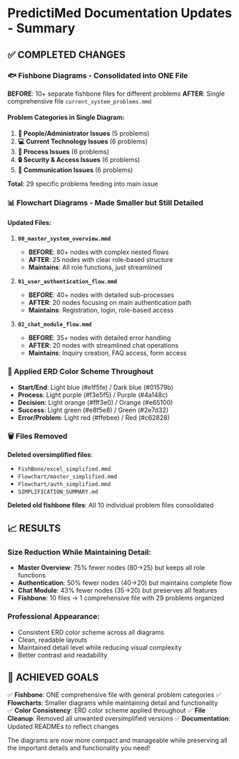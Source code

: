 # PredictiMed Documentation Updates - Summary

## ✅ COMPLETED CHANGES

### 🐟 Fishbone Diagrams - Consolidated into ONE File

**BEFORE**: 10+ separate fishbone files for different problems
**AFTER**: Single comprehensive file `current_system_problems.mmd`

#### Problem Categories in Single Diagram:

1. **👥 People/Administrator Issues** (5 problems)
2. **💻 Current Technology Issues** (6 problems)
3. **🔄 Process Issues** (6 problems)
4. **🔒 Security & Access Issues** (6 problems)
5. **💬 Communication Issues** (6 problems)

**Total**: 29 specific problems feeding into main issue

### 📊 Flowchart Diagrams - Made Smaller but Still Detailed

#### Updated Files:

1. **`00_master_system_overview.mmd`**

    - **BEFORE**: 80+ nodes with complex nested flows
    - **AFTER**: 25 nodes with clear role-based structure
    - **Maintains**: All role functions, just streamlined

2. **`01_user_authentication_flow.mmd`**

    - **BEFORE**: 40+ nodes with detailed sub-processes
    - **AFTER**: 20 nodes focusing on main authentication path
    - **Maintains**: Registration, login, role-based access

3. **`02_chat_module_flow.mmd`**
    - **BEFORE**: 35+ nodes with detailed error handling
    - **AFTER**: 20 nodes with streamlined chat operations
    - **Maintains**: Inquiry creation, FAQ access, form access

### 🎨 Applied ERD Color Scheme Throughout

-   **Start/End**: Light blue (#e1f5fe) / Dark blue (#01579b)
-   **Process**: Light purple (#f3e5f5) / Purple (#4a148c)
-   **Decision**: Light orange (#fff3e0) / Orange (#e65100)
-   **Success**: Light green (#e8f5e8) / Green (#2e7d32)
-   **Error/Problem**: Light red (#ffebee) / Red (#c62828)

### 🗑️ Files Removed

**Deleted oversimplified files**:

-   `FishBone/excel_simplified.mmd`
-   `Flowchart/master_simplified.mmd`
-   `Flowchart/auth_simplified.mmd`
-   `SIMPLIFICATION_SUMMARY.md`

**Deleted old fishbone files**: All 10 individual problem files consolidated

## 📈 RESULTS

### Size Reduction While Maintaining Detail:

-   **Master Overview**: 75% fewer nodes (80→25) but keeps all role functions
-   **Authentication**: 50% fewer nodes (40→20) but maintains complete flow
-   **Chat Module**: 43% fewer nodes (35→20) but preserves all features
-   **Fishbone**: 10 files → 1 comprehensive file with 29 problems organized

### Professional Appearance:

-   Consistent ERD color scheme across all diagrams
-   Clean, readable layouts
-   Maintained detail level while reducing visual complexity
-   Better contrast and readability

## 🎯 ACHIEVED GOALS

✅ **Fishbone**: ONE comprehensive file with general problem categories
✅ **Flowcharts**: Smaller diagrams while maintaining detail and functionality  
✅ **Color Consistency**: ERD color scheme applied throughout
✅ **File Cleanup**: Removed all unwanted oversimplified versions
✅ **Documentation**: Updated READMEs to reflect changes

The diagrams are now more compact and manageable while preserving all the important details and functionality you need!
